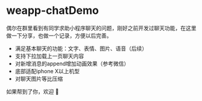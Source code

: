 # weapp-chatDemo

偶尔在群里看到有同学求助小程序聊天的问题，刚好之前开发过聊天功能，在这里做一下分享，也做一个记录，方便以后完善。

+ 满足基本聊天的功能：文字、表情、图片、语音（后续）
+ 支持下拉加载上一页聊天内容
+ 对新增消息的append增加动画效果（参考微信）
+ 底部适配iphone X以上机型
+ 对聊天图片等比压缩

如果帮到了你，欢迎 🌟

